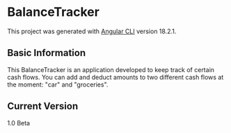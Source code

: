 # BalanceTracker

This project was generated with [Angular CLI](https://github.com/angular/angular-cli) version 18.2.1.

## Basic Information

This BalanceTracker is an application developed to keep track of certain cash flows. You can add and deduct amounts to two different cash flows at the moment: "car" and "groceries".

## Current Version
1.0 Beta
